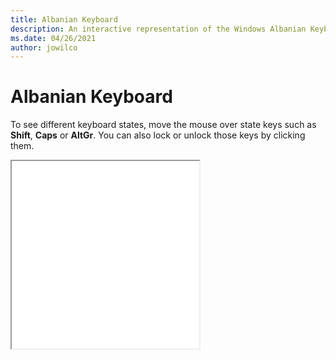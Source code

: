 ```yaml
---
title: Albanian Keyboard
description: An interactive representation of the Windows Albanian Keyboard. To see different keyboard states, click or move the mouse over the state keys.
ms.date: 04/26/2021
author: jowilco
---
```


# Albanian Keyboard

To see different keyboard states, move the mouse over state keys such as **Shift**, **Caps** or **AltGr**. You can also lock or unlock those keys by clicking them.

<iframe src="kbdal.html" height="300"></iframe>
